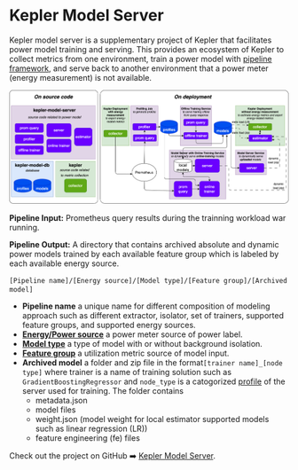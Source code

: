 # Kepler Model Server
Kepler model server is a supplementary project of Kepler that facilitates power model training and serving. This provides an ecosystem of Kepler to collect metrics from one environment, train a power model with [pipeline framework](./pipeline.md), and serve back to another environment that a power meter (energy measurement) is not available. 

![](../fig/model-server-components-simplified.png)


**Pipeline Input:** Prometheus query results during the trainning workload war running.

**Pipeline Output:** A directory that contains archived absolute and dynamic power models trained by each available feature group which is labeled by each available energy source.

```
[Pipeline name]/[Energy source]/[Model type]/[Feature group]/[Archived model]
```

- **Pipeline name** a unique name for different composition of modeling approach such as different extractor, isolator, set of trainers, supported feature groups, and supported energy sources.
- [**Energy/Power source**](./pipeline.md#power-source) a power meter source of power label.
- [**Model type**](./pipeline.md#model-output-type) a type of model with or without background isolation.
- [**Feature group**](./pipeline.md#feature-group) a utilization metric source of model input.
- **Archived model** a folder and zip file in the format`[trainer name]_[node type]` where trainer is a name of training solution such as `GradientBoostingRegressor` and `node_type` is a catogorized [profile](./model_profile.md) of the server used for training. The folder contains 
    - metadata.json
    - model files
    - weight.json (model weight for local estimator supported models such as linear regression (LR))
    - feature engineering (fe) files
    
Check out the project on GitHub ➡️ [Kepler Model Server](https://github.com/sustainable-computing-io/kepler-model-server).
